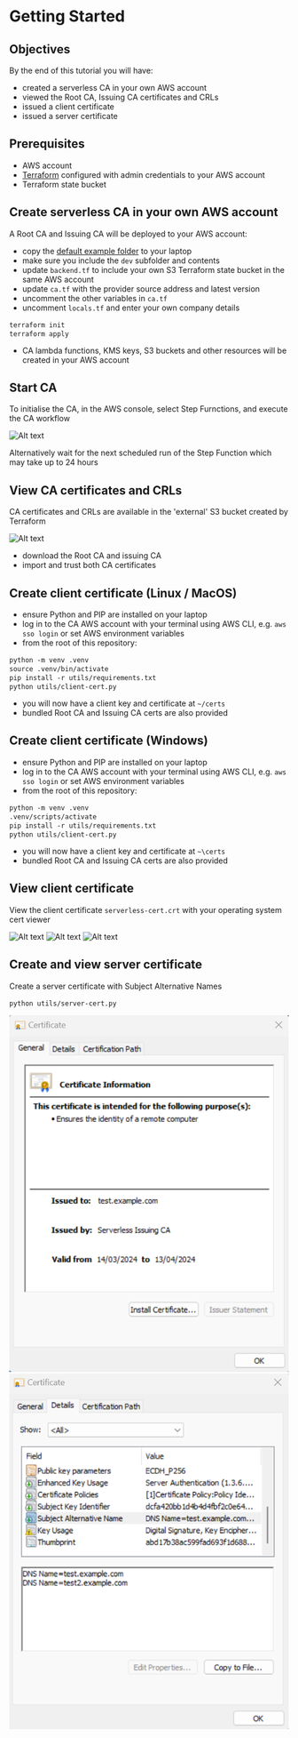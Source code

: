 # Getting Started

## Objectives
By the end of this tutorial you will have:
* created a serverless CA in your own AWS account
* viewed the Root CA, Issuing CA certificates and CRLs
* issued a client certificate
* issued a server certificate

## Prerequisites
* AWS account
* [Terraform](https://developer.hashicorp.com/terraform/install?product_intent=terraform) configured with admin credentials to your AWS account
* Terraform state bucket

## Create serverless CA in your own AWS account

A Root CA and Issuing CA will be deployed to your AWS account:

* copy the [default example folder](https://github.com/serverless-ca/terraform-aws-ca/tree/main/examples/default) to your laptop
* make sure you include the `dev` subfolder and contents
* update `backend.tf` to include your own S3 Terraform state bucket in the same AWS account
* update `ca.tf` with the provider source address and latest version
* uncomment the other variables in `ca.tf`
* uncomment `locals.tf` and enter your own company details
```
terraform init
terraform apply
```
* CA lambda functions, KMS keys, S3 buckets and other resources will be created in your AWS account

## Start CA

To initialise the CA, in the AWS console, select Step Furnctions, and execute the CA workflow

![Alt text](images/step-function.png?raw=true "CA Step Function")

Alternatively wait for the next scheduled run of the Step Function which may take up to 24 hours

## View CA certificates and CRLs
CA certificates and CRLs are available in the 'external' S3 bucket created by Terraform

![Alt text](images/external-s3.png?raw=true "External S3 bucket")

* download the Root CA and issuing CA
* import and trust both CA certificates

## Create client certificate (Linux / MacOS)
* ensure Python and PIP are installed on your laptop
* log in to the CA AWS account with your terminal using AWS CLI, e.g. `aws sso login` or set AWS environment variables
* from the root of this repository:
```
python -m venv .venv
source .venv/bin/activate
pip install -r utils/requirements.txt
python utils/client-cert.py
```
* you will now have a client key and certificate at `~/certs`
* bundled Root CA and Issuing CA certs are also provided

## Create client certificate (Windows)
* ensure Python and PIP are installed on your laptop
* log in to the CA AWS account with your terminal using AWS CLI, e.g. `aws sso login` or set AWS environment variables
* from the root of this repository:
```
python -m venv .venv
.venv/scripts/activate
pip install -r utils/requirements.txt
python utils/client-cert.py
```
* you will now have a client key and certificate at `~\certs`
* bundled Root CA and Issuing CA certs are also provided

## View client certificate
View the client certificate `serverless-cert.crt` with your operating system cert viewer

![Alt text](images/trusted-cert.png?raw=true "Client certificate")
![Alt text](images/cert-details.png?raw=true "Client certificate details")
![Alt text](images/cert-chain.png?raw=true "Client certificate chain")

## Create and view server certificate
Create a server certificate with Subject Alternative Names
```
python utils/server-cert.py
```
![Alt text](images/server-cert-1.png?raw=true "Client certificate")
![Alt text](images/server-cert-2.png?raw=true "Client certificate details")
